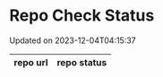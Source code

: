 # Repo Check Status

Updated on 2023-12-04T04:15:37

| repo url | repo status |
| -------- | -------- | 
